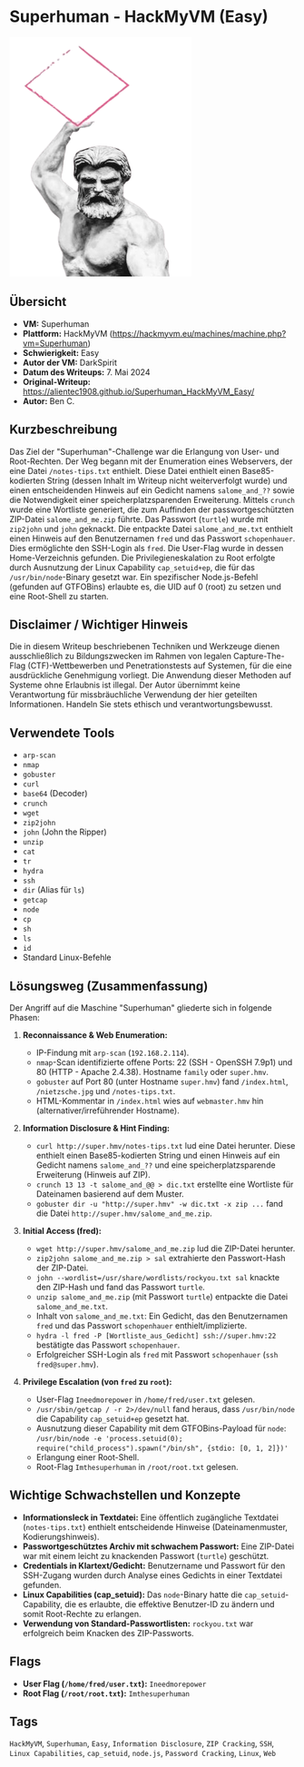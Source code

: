 # Superhuman - HackMyVM (Easy)
 
![Superhuman.png](Superhuman.png)

## Übersicht

*   **VM:** Superhuman
*   **Plattform:** HackMyVM (https://hackmyvm.eu/machines/machine.php?vm=Superhuman)
*   **Schwierigkeit:** Easy
*   **Autor der VM:** DarkSpirit
*   **Datum des Writeups:** 7. Mai 2024
*   **Original-Writeup:** https://alientec1908.github.io/Superhuman_HackMyVM_Easy/
*   **Autor:** Ben C.

## Kurzbeschreibung

Das Ziel der "Superhuman"-Challenge war die Erlangung von User- und Root-Rechten. Der Weg begann mit der Enumeration eines Webservers, der eine Datei `/notes-tips.txt` enthielt. Diese Datei enthielt einen Base85-kodierten String (dessen Inhalt im Writeup nicht weiterverfolgt wurde) und einen entscheidenden Hinweis auf ein Gedicht namens `salome_and_??` sowie die Notwendigkeit einer speicherplatzsparenden Erweiterung. Mittels `crunch` wurde eine Wortliste generiert, die zum Auffinden der passwortgeschützten ZIP-Datei `salome_and_me.zip` führte. Das Passwort (`turtle`) wurde mit `zip2john` und `john` geknackt. Die entpackte Datei `salome_and_me.txt` enthielt einen Hinweis auf den Benutzernamen `fred` und das Passwort `schopenhauer`. Dies ermöglichte den SSH-Login als `fred`. Die User-Flag wurde in dessen Home-Verzeichnis gefunden. Die Privilegieneskalation zu Root erfolgte durch Ausnutzung der Linux Capability `cap_setuid+ep`, die für das `/usr/bin/node`-Binary gesetzt war. Ein spezifischer Node.js-Befehl (gefunden auf GTFOBins) erlaubte es, die UID auf 0 (root) zu setzen und eine Root-Shell zu starten.

## Disclaimer / Wichtiger Hinweis

Die in diesem Writeup beschriebenen Techniken und Werkzeuge dienen ausschließlich zu Bildungszwecken im Rahmen von legalen Capture-The-Flag (CTF)-Wettbewerben und Penetrationstests auf Systemen, für die eine ausdrückliche Genehmigung vorliegt. Die Anwendung dieser Methoden auf Systeme ohne Erlaubnis ist illegal. Der Autor übernimmt keine Verantwortung für missbräuchliche Verwendung der hier geteilten Informationen. Handeln Sie stets ethisch und verantwortungsbewusst.

## Verwendete Tools

*   `arp-scan`
*   `nmap`
*   `gobuster`
*   `curl`
*   `base64` (Decoder)
*   `crunch`
*   `wget`
*   `zip2john`
*   `john` (John the Ripper)
*   `unzip`
*   `cat`
*   `tr`
*   `hydra`
*   `ssh`
*   `dir` (Alias für `ls`)
*   `getcap`
*   `node`
*   `cp`
*   `sh`
*   `ls`
*   `id`
*   Standard Linux-Befehle

## Lösungsweg (Zusammenfassung)

Der Angriff auf die Maschine "Superhuman" gliederte sich in folgende Phasen:

1.  **Reconnaissance & Web Enumeration:**
    *   IP-Findung mit `arp-scan` (`192.168.2.114`).
    *   `nmap`-Scan identifizierte offene Ports: 22 (SSH - OpenSSH 7.9p1) und 80 (HTTP - Apache 2.4.38). Hostname `family` oder `super.hmv`.
    *   `gobuster` auf Port 80 (unter Hostname `super.hmv`) fand `/index.html`, `/nietzsche.jpg` und `/notes-tips.txt`.
    *   HTML-Kommentar in `/index.html` wies auf `webmaster.hmv` hin (alternativer/irreführender Hostname).

2.  **Information Disclosure & Hint Finding:**
    *   `curl http://super.hmv/notes-tips.txt` lud eine Datei herunter. Diese enthielt einen Base85-kodierten String und einen Hinweis auf ein Gedicht namens `salome_and_??` und eine speicherplatzsparende Erweiterung (Hinweis auf ZIP).
    *   `crunch 13 13 -t salome_and_@@ > dic.txt` erstellte eine Wortliste für Dateinamen basierend auf dem Muster.
    *   `gobuster dir -u "http://super.hmv" -w dic.txt -x zip ...` fand die Datei `http://super.hmv/salome_and_me.zip`.

3.  **Initial Access (fred):**
    *   `wget http://super.hmv/salome_and_me.zip` lud die ZIP-Datei herunter.
    *   `zip2john salome_and_me.zip > sal` extrahierte den Passwort-Hash der ZIP-Datei.
    *   `john --wordlist=/usr/share/wordlists/rockyou.txt sal` knackte den ZIP-Hash und fand das Passwort `turtle`.
    *   `unzip salome_and_me.zip` (mit Passwort `turtle`) entpackte die Datei `salome_and_me.txt`.
    *   Inhalt von `salome_and_me.txt`: Ein Gedicht, das den Benutzernamen `fred` und das Passwort `schopenhauer` enthielt/implizierte.
    *   `hydra -l fred -P [Wortliste_aus_Gedicht] ssh://super.hmv:22` bestätigte das Passwort `schopenhauer`.
    *   Erfolgreicher SSH-Login als `fred` mit Passwort `schopenhauer` (`ssh fred@super.hmv`).

4.  **Privilege Escalation (von `fred` zu `root`):**
    *   User-Flag `Ineedmorepower` in `/home/fred/user.txt` gelesen.
    *   `/usr/sbin/getcap / -r 2>/dev/null` fand heraus, dass `/usr/bin/node` die Capability `cap_setuid+ep` gesetzt hat.
    *   Ausnutzung dieser Capability mit dem GTFOBins-Payload für `node`:
        `/usr/bin/node -e 'process.setuid(0); require("child_process").spawn("/bin/sh", {stdio: [0, 1, 2]})'`
    *   Erlangung einer Root-Shell.
    *   Root-Flag `Imthesuperhuman` in `/root/root.txt` gelesen.

## Wichtige Schwachstellen und Konzepte

*   **Informationsleck in Textdatei:** Eine öffentlich zugängliche Textdatei (`notes-tips.txt`) enthielt entscheidende Hinweise (Dateinamenmuster, Kodierungshinweis).
*   **Passwortgeschütztes Archiv mit schwachem Passwort:** Eine ZIP-Datei war mit einem leicht zu knackenden Passwort (`turtle`) geschützt.
*   **Credentials in Klartext/Gedicht:** Benutzername und Passwort für den SSH-Zugang wurden durch Analyse eines Gedichts in einer Textdatei gefunden.
*   **Linux Capabilities (cap_setuid):** Das `node`-Binary hatte die `cap_setuid`-Capability, die es erlaubte, die effektive Benutzer-ID zu ändern und somit Root-Rechte zu erlangen.
*   **Verwendung von Standard-Passwortlisten:** `rockyou.txt` war erfolgreich beim Knacken des ZIP-Passworts.

## Flags

*   **User Flag (`/home/fred/user.txt`):** `Ineedmorepower`
*   **Root Flag (`/root/root.txt`):** `Imthesuperhuman`

## Tags

`HackMyVM`, `Superhuman`, `Easy`, `Information Disclosure`, `ZIP Cracking`, `SSH`, `Linux Capabilities`, `cap_setuid`, `node.js`, `Password Cracking`, `Linux`, `Web`

